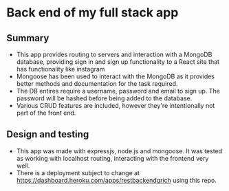 # Back end of my full stack app

## Summary

- This app provides routing to servers and interaction with a MongoDB database, providing sign in and sign up functionality to a React site that has functionality like instagram
- Mongoose has been used to interact with the MongoDB as it provides better methods and documentation for the task required.
- The DB entires require a username, password and email to sign up. The password will be hashed before being added to the database.
- Various CRUD features are included, however they're intentionally not part of the front end.

## Design and testing

- This app was made with expressjs, node.js and mongoose. It was tested as working with localhost routing, interacting with the frontend very well.
- There is a deployment subject to change at https://dashboard.heroku.com/apps/restbackendgrich using this repo.
